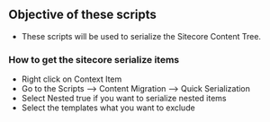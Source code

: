 ## Objective of these scripts

- These scripts will be used to serialize the Sitecore Content Tree.

### How to get the sitecore serialize items

- Right click on Context Item
- Go to the Scripts --> Content Migration --> Quick Serialization
- Select Nested true if you want to serialize nested items
- Select the templates what you want to exclude
